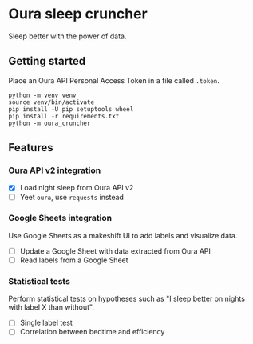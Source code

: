 # Oura sleep cruncher

Sleep better with the power of data.

## Getting started

Place an Oura API Personal Access Token in a file called `.token`.

    python -m venv venv
    source venv/bin/activate
    pip install -U pip setuptools wheel
    pip install -r requirements.txt
    python -m oura_cruncher

## Features

### Oura API v2 integration

* [X] Load night sleep from Oura API v2
* [ ] Yeet `oura`, use `requests` instead

### Google Sheets integration

Use Google Sheets as a makeshift UI to add labels and visualize data.

* [ ] Update a Google Sheet with data extracted from Oura API
* [ ] Read labels from a Google Sheet

### Statistical tests

Perform statistical tests on hypotheses such as "I sleep better on nights with label X than without".

* [ ] Single label test
* [ ] Correlation between bedtime and efficiency
